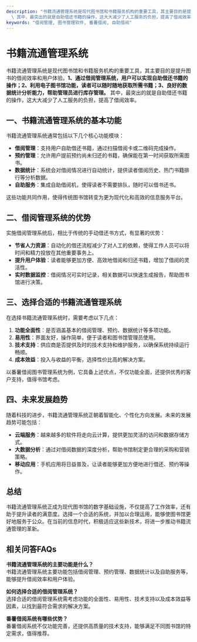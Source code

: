 ```yaml
---
description: "书籍流通管理系统是现代图书馆和书籍服务机构的重要工具，其主要目的是提升图书的借阅效率和用户体验。**1、通过借阅管理系统，用户可以实现自助借还书籍的操作；2、利用电子图书馆功能，读者可以随时随地获取所需书籍；3、良好的数据统计分析能力，帮助管理员进行库存管理。**\
  \ 其中，最突出的就是自助借还书籍的操作，这大大减少了人工服务的负担，提高了借阅效率。"
keywords: "借阅管理, 图书管理软件, 番薯借阅, 自助借阅"
---
```

# 书籍流通管理系统

书籍流通管理系统是现代图书馆和书籍服务机构的重要工具，其主要目的是提升图书的借阅效率和用户体验。**1、通过借阅管理系统，用户可以实现自助借还书籍的操作；2、利用电子图书馆功能，读者可以随时随地获取所需书籍；3、良好的数据统计分析能力，帮助管理员进行库存管理。** 其中，最突出的就是自助借还书籍的操作，这大大减少了人工服务的负担，提高了借阅效率。

## **一、书籍流通管理系统的基本功能**

书籍流通管理系统通常包括以下几个核心功能模块：

- **借阅管理**：支持用户自助借还书籍，通过扫描借阅卡或二维码完成操作。
- **预约管理**：允许用户提前预约尚未归还的书籍，确保能在第一时间获取所需图书。
- **数据统计**：系统会对借阅情况进行自动统计，提供读者借阅历史、热门书籍排行等分析数据。
- **自助服务**：集成自助借阅机，使得读者不需要排队，随时可以借书还书。

这些功能共同作用，使得传统图书馆转变为更为现代化和高效的信息服务平台。

## **二、借阅管理系统的优势**

实施借阅管理系统后，相比于传统的手动借还书方式，有显著的优势：

- **节省人力资源**：自动化的借还流程减少了对人工的依赖，使得工作人员可以将时间和精力投放在其他重要事务上。
- **提升用户体验**：读者能够更加方便、高效地借阅和归还书籍，增加了借阅的灵活性。
- **实时数据监控**：借阅情况可实时记录，相关数据可以快速生成报告，帮助图书馆进行决策。

## **三、选择合适的书籍流通管理系统**

在选择书籍流通管理系统时，需要考虑以下几点：

1. **功能全面性**：是否涵盖基本的借阅管理、预约、数据统计等多项功能。
2. **易用性**：界面友好，操作简单，便于读者和图书馆管理员使用。
3. **技术支持**：供应商是否提供及时的技术支持和维护服务，以确保系统持续运行畅顺。
4. **成本效益**：投入与收益的平衡，选择性价比高的解决方案。

以番薯借阅图书管理系统为例，它具备上述优点，不仅功能全面，还提供优秀的客户支持，值得书馆考虑。

## **四、未来发展趋势**

随着科技的进步，书籍流通管理系统正朝着智能化、个性化方向发展。未来的发展趋势可能包括：

- **云端服务**：越来越多的软件将走向云计算，提供更加灵活的访问和数据存储方式。
- **大数据分析**：通过对借阅数据的深度分析，帮助书馆制定更合理的采购和营销策略。
- **移动应用**：手机应用将日益普及，让读者能够更加方便地进行借还、预约等操作。

## **总结**

书籍流通管理系统正成为现代图书馆的数字基础设施，不仅提高了工作效率，还有助于提升读者的满意度。选择一个合适的系统，并加以合理运用，能够使图书馆更好地服务于公众。在当前的信息时代，积极适应这些新技术，将进一步推动书籍流通管理的革新。

## **相关问答FAQs**

**书籍流通管理系统的主要功能是什么？**  
书籍流通管理系统主要功能包括借阅管理、预约管理、数据统计以及自助服务等，能够提升借阅效率和用户体验。

**如何选择合适的借阅管理系统？**  
选择合适的借阅管理系统需考虑功能的全面性、易用性、技术支持以及成本效益等因素，以找到最符合需求的解决方案。

**番薯借阅系统有哪些优势？**  
番薯借阅系统不仅功能完善，还提供高质量的技术支持，能够满足不同图书馆的特定需求，值得推荐。
